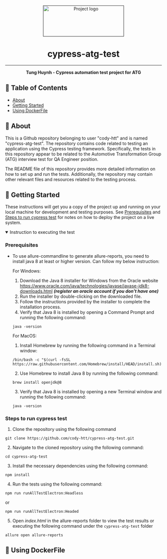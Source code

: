 <p align="center">
  <a href="" rel="noopener">
 <img width=260px height=100px src="https://cdn.am-online.com/media/1/root/atg_w268.jpg" alt="Project logo"></a>
</p>

<h1 align="center">cypress-atg-test</h1>

---

<p align="center"> 
    <strong>Tung Huynh - Cypress automation test project for ATG</strong>
    <br> 
</p>

## 📝 Table of Contents

- [About](#about)
- [Getting Started](#getting_started)
- [Using DockerFile](#using_dockerfile)

## 🧐 About <a name = "about"></a>

This is a Github repository belonging to user "cody-htt" and is named "cypress-atg-test". The
repository contains code related to testing an application using the Cypress testing framework.
Specifically, the tests in this repository appear to be related to the Automotive Transformation
Group (ATG) interview test for QA Engineer position.

The README file of this repository provides more detailed information on how to set up and run the
tests. Additionally, the repository may contain other relevant files and resources related to the
testing process.

## 🏁 Getting Started <a name = "getting_started"></a>

These instructions will get you a copy of the project up and running on your local machine for
development and testing purposes. See [Prerequisites](#prerequisites) and
[Steps to run cypress test](#steps_to_test) for notes on how to deploy the project on a live system.

<details open>

<summary>Instruction to executing the test</summary>

### Prerequisites <a name = "prerequisites"></a>

- To use allure-commandline to generate allure-reports, you need to install java 8 at least or
  higher version. Can follow my below instruction:

  For Windows:

  1. Download the Java 8 installer for Windows from the Oracle website
     https://www.oracle.com/java/technologies/javase/javase-jdk8-downloads.html **_(register an
     oracle account if you don't have one)_**
  2. Run the installer by double-clicking on the downloaded file.
  3. Follow the instructions provided by the installer to complete the installation process.
  4. Verify that Java 8 is installed by opening a Command Prompt and running the following command:

  ```
  java -version
  ```

  For MacOS:

  1. Install Homebrew by running the following command in a Terminal window:

  ```
  /bin/bash -c "$(curl -fsSL https://raw.githubusercontent.com/Homebrew/install/HEAD/install.sh)"
  ```

  2. Use Homebrew to install Java 8 by running the following command:

  ```
  brew install openjdk@8
  ```

  3. Verify that Java 8 is installed by opening a new Terminal window and running the following
     command:

  ```
  java -version
  ```

### Steps to run cypress test <a name = "steps_to_test"></a>

1. Clone the repository using the following command

```
git clone https://github.com/cody-htt/cypress-atg-test.git
```

2. Navigate to the cloned repository using the following command:

```
cd cypress-atg-test
```

3. Install the necessary dependencies using the following command:

```
npm install
```

4. Run the tests using the following command:

```
npm run runAllTestElectron:Headless
```

or

```
npm run runAllTestElectron:Headed
```

5. Open _index.html_ in the allure-reports folder to view the test results or executing the
   following command under the `cypress-atg-test` folder

```
allure open allure-reports
```

</details>

## 🐳 Using DockerFile <a name = "using_dockerfile"></a>
